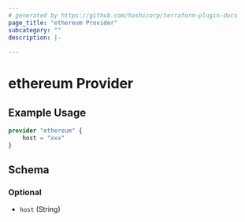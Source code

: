 ```yaml
---
# generated by https://github.com/hashicorp/terraform-plugin-docs
page_title: "ethereum Provider"
subcategory: ""
description: |-
  
---
```


# ethereum Provider



## Example Usage

```terraform
provider "ethereum" {
    host = "xxx"
}
```

<!-- schema generated by tfplugindocs -->
## Schema

### Optional

- `host` (String)
